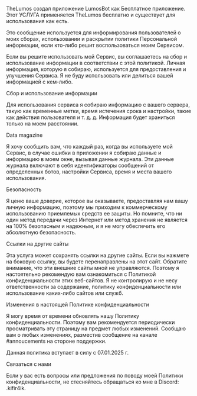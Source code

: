 TheLumos создал приложение LumosBot как Бесплатное приложение. Этот УСЛУГА применяется TheLumos бесплатно и существует для использования как есть.

Это сообщение используется для информирования пользователей о моих сборах, использовании и раскрытии политики Персональной информации, если кто-либо решит воспользоваться моим Сервисом.

Если вы решите использовать мой Сервис, вы соглашаетесь на сбор и использование информации в соответствии с этой политикой. Личная информация, которую я собираю, используется для предоставления и улучшения Сервиса. Я не буду использовать или делиться вашей информацией с кем-либо.

Сбор и использование информации

Для использования сервиса я собираю информацию с вашего сервера, такую ​​как временные метки, время истечения срока и настройки, такие как действия пользователя и т. д. д. Информация будет храниться только на моем расстоянии.

Data magazine

Я хочу сообщить вам, что каждый раз, когда вы используете мой Сервис, в случае ошибки в приложении я собираю данные и информацию в моем окне, вызывая данные журнала. Эти данные журнала включают в себя идентификаторы сообщений от определенных ботов, настройки Сервиса, время и места вашего использования.

Безопасность

Я ценю ваше доверие, которое вы оказываете, предоставляя нам вашу личную информацию, поэтому мы приходим к коммерческому использованию приемлемых средств ее защиты. Но помните, что ни один метод передачи через Интернет или метод хранения не является на 100% безопасным и надежным, и я не могу обеспечить его абсолютную безопасность.

Ссылки на другие сайты

Эта услуга может сохранять ссылки на другие сайты. Если вы нажмете на боковую ссылку, вы будете перенаправлены на этот сайт. Обратите внимание, что эти внешние сайты мной не управляются. Поэтому я настоятельно рекомендую вам ознакомиться с Политикой конфиденциальности этих веб-сайтов. Я не контролирую и не несу ответственности за содержание, политику конфиденциальности или использование каких-либо сайтов или служб.

Изменения в настоящей Политике конфиденциальности

Я могу время от времени обновлять нашу Политику конфиденциальности. Поэтому вам рекомендуется периодически просматривать эту страницу на предмет любых изменений. Сообщаю вам о любых изменениях, разместив сообщение на канале #annoucements на стороне поддержки.

Данная политика вступает в силу с 07.01.2025 г.

Связаться с нами

Если у вас есть вопросы или предложения по поводу моей Политики конфиденциальности, не стесняйтесь обращаться ко мне в Discord: .kifir4ik.

